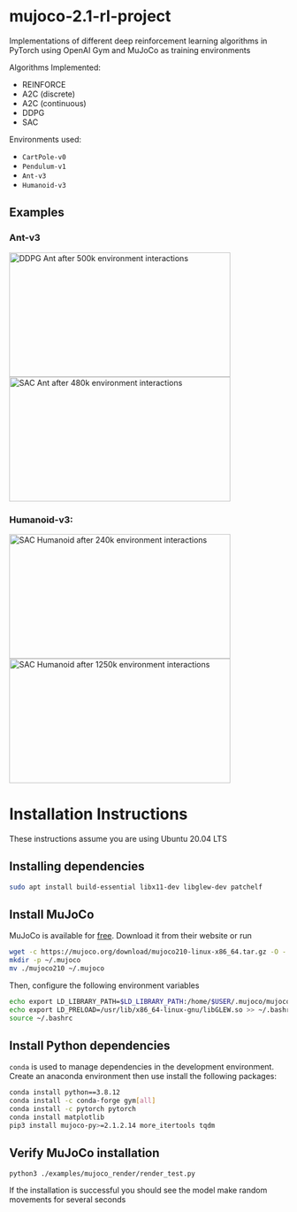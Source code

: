 # mujoco-2.1-rl-project
Implementations of different deep reinforcement learning algorithms in PyTorch using OpenAI Gym and MuJoCo as training environments

Algorithms Implemented:
- REINFORCE
- A2C (discrete)
- A2C (continuous)
- DDPG
- SAC

Environments used:
- `CartPole-v0`
- `Pendulum-v1`
- `Ant-v3`
- `Humanoid-v3`

## Examples

### Ant-v3

<p float="left">
  <img src="/assets/ddpg-ant-v3-500k.gif" width="400" height="225" alt="DDPG Ant after 500k environment interactions"/>
  <img src="/assets/experiments_sac-ant-v3-exp2_videos_sac-ant-v3-478749.gif" width="400" height="225" alt="SAC Ant after 480k environment interactions">
</p>

### Humanoid-v3:
<p float="left">
    <img src="/assets/sac-humanoid-240k.gif" width="400" height="225" alt="SAC Humanoid after 240k environment interactions"/>
    <img src="/assets/sac-humanoid-1250k.gif" width="400" height="225" alt="SAC Humanoid after 1250k environment interactions"/>
</p>

# Installation Instructions

These instructions assume you are using Ubuntu 20.04 LTS

## Installing dependencies

```sh
sudo apt install build-essential libx11-dev libglew-dev patchelf
```

## Install MuJoCo
MuJoCo is available for [free](https://mujoco.org/download). Download it from their website or run

```sh
wget -c https://mujoco.org/download/mujoco210-linux-x86_64.tar.gz -O - | tar -xz
mkdir -p ~/.mujoco
mv ./mujoco210 ~/.mujoco
```

Then, configure the following environment variables
```sh
echo export LD_LIBRARY_PATH=$LD_LIBRARY_PATH:/home/$USER/.mujoco/mujoco210/bin:/usr/lib/nvidia >> ~/.bashrc
echo export LD_PRELOAD=/usr/lib/x86_64-linux-gnu/libGLEW.so >> ~/.bashrc
source ~/.bashrc
```

## Install Python dependencies

`conda` is used to manage dependencies in the development environment. Create an anaconda environment then use install the following packages:

```sh
conda install python==3.8.12
conda install -c conda-forge gym[all]
conda install -c pytorch pytorch
conda install matplotlib 
pip3 install mujoco-py>=2.1.2.14 more_itertools tqdm
```

## Verify MuJoCo installation

```sh
python3 ./examples/mujoco_render/render_test.py
```

If the installation is successful you should see the model make random movements for several seconds
